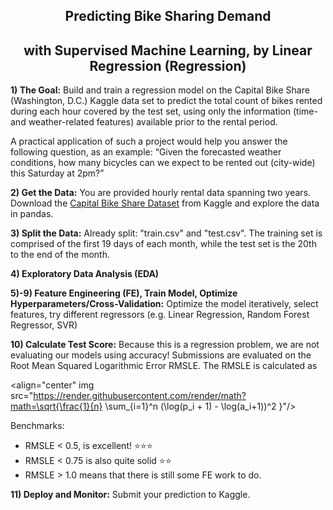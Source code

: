 <h2 align="center">Predicting Bike Sharing Demand 
    <h2 align="center">with Supervised Machine Learning, by Linear Regression (Regression)
</h2>

__1) The Goal:__ Build and train a regression model on the Capital Bike Share (Washington, D.C.) Kaggle data set to predict the total count of bikes rented during each hour covered by the test set, using only the information (time- and weather-related features) available prior to the rental period.   

A practical application of such a project would help you answer the following question, as an example: “Given the forecasted weather conditions, how many bicycles can we expect to be rented out (city-wide) this Saturday at 2pm?”

__2) Get the Data:__ You are provided hourly rental data spanning two years. Download the [Capital Bike Share Dataset](https://www.kaggle.com/c/bike-sharing-demand/data) from Kaggle and explore the data in pandas.   

__3) Split the Data:__ Already split: "train.csv" and "test.csv". The training set is comprised of the first 19 days of each month, while the test set is the 20th to the end of the month. 

__4) Exploratory Data Analysis (EDA)__

__5)-9) Feature Engineering (FE), Train Model, Optimize Hyperparameters/Cross-Validation:__ Optimize the model iteratively, select features, try different regressors (e.g. Linear Regression, Random Forest Regressor, SVR)

__10) Calculate Test Score:__ Because this is a regression problem, we are not evaluating our models using accuracy! Submissions are evaluated on the Root Mean Squared Logarithmic Error RMSLE. The RMSLE is calculated as

<align="center" img src="https://render.githubusercontent.com/render/math?math=\sqrt{\frac{1}{n} \sum_{i=1}^n (\log(p_i + 1) - \log(a_i+1))^2 }"/>

Benchmarks:  
- RMSLE < 0.5, is excellent! ⭐⭐⭐   
- RMSLE < 0.75 is also quite solid ⭐⭐   
- RMSLE > 1.0 means that there is still some FE work to do.  

__11) Deploy and Monitor:__ Submit your prediction to Kaggle.  
